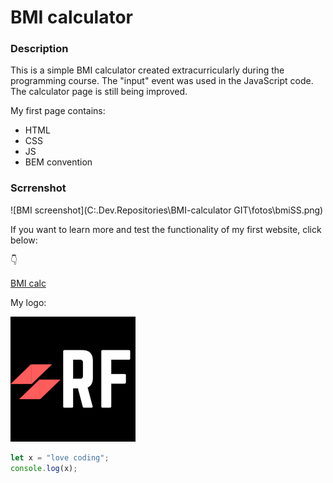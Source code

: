 # **BMI calculator**

### Description

This is a simple BMI calculator created extracurricularly during the programming course. The "input" event was used in the JavaScript code. The calculator page is still being improved.

My first page contains:
- HTML
- CSS
- JS
- BEM convention

### Scrrenshot

![BMI screenshot](C:\.Dev\.Repositories\BMI-calculator GIT\fotos\bmiSS.png)

If you want to learn more and test the functionality of my first website, click below:

👇

[BMI calc](https://robfyd.github.io/BMI-Calculator/)


My logo:

![LOGO](https://github.com/RobFyd/BMI-Calculator/blob/main/fotos/RFLogo.png?raw=true)


```javascript
let x = "love coding";
console.log(x);
```

